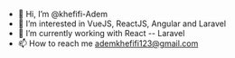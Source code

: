 - 👋 Hi, I’m @khefifi-Adem
- 👀 I’m interested in VueJS, ReactJS, Angular and Laravel
- 🌱 I’m currently working with React -- Laravel
- 📫 How to reach me ademkhefifi123@gmail.com

